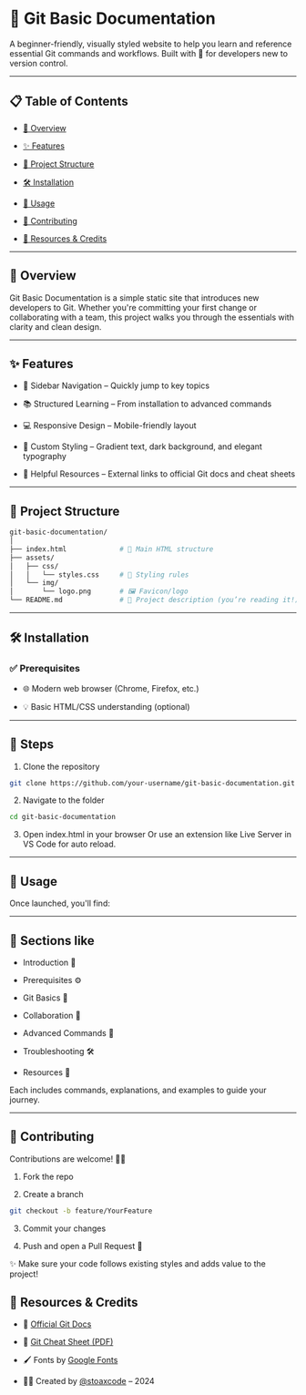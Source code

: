 # 📘 Git Basic Documentation

A beginner-friendly, visually styled website to help you learn and reference essential Git commands and workflows. Built with 💙 for developers new to version control.

---

## 📋 Table of Contents

- [📖 Overview](#-overview)

- [✨ Features](#-features)

- [📁 Project Structure](#-project-structure)

- [🛠️ Installation](#-installation)

- [🚀 Usage](#-usage)

- [🤝 Contributing](#-contributing)

- [🔗 Resources & Credits](#-resources-&-credits)

---

## 📖 Overview

Git Basic Documentation is a simple static site that introduces new developers to Git. Whether you're committing your first change or collaborating with a team, this project walks you through the essentials with clarity and clean design.

---

## ✨ Features

- 🧭 Sidebar Navigation – Quickly jump to key topics

- 📚 Structured Learning – From installation to advanced commands

- 💻 Responsive Design – Mobile-friendly layout

- 🎨 Custom Styling – Gradient text, dark background, and elegant typography

- 🔗 Helpful Resources – External links to official Git docs and cheat sheets

---

## 📁 Project Structure

```bash
git-basic-documentation/
│
├── index.html             # 🧱 Main HTML structure
├── assets/
│   ├── css/
│   │   └── styles.css     # 🎨 Styling rules
│   └── img/
│       └── logo.png       # 🖼️ Favicon/logo
└── README.md              # 📘 Project description (you’re reading it!)
```

---

## 🛠️ Installation

### ✅ Prerequisites

- 🌐 Modern web browser (Chrome, Firefox, etc.)

- 💡 Basic HTML/CSS understanding (optional)

---

## 🚧 Steps

1. Clone the repository

```bash
git clone https://github.com/your-username/git-basic-documentation.git
```

2. Navigate to the folder

```bash
cd git-basic-documentation
```

3. Open index.html in your browser
   Or use an extension like Live Server in VS Code for auto reload.

---

## 🚀 Usage

Once launched, you'll find:

---

## 📂 Sections like

- Introduction 👋

- Prerequisites ⚙️

- Git Basics 🔧

- Collaboration 🤝

- Advanced Commands 🧠

- Troubleshooting 🛠️

- Resources 📎

Each includes commands, explanations, and examples to guide your journey.

---

## 🤝 Contributing

Contributions are welcome! 🧑‍💻

1. Fork the repo

2. Create a branch

```bash
git checkout -b feature/YourFeature
```

3. Commit your changes

4. Push and open a Pull Request 🚀

✨ Make sure your code follows existing styles and adds value to the project!

## 🔗 Resources & Credits

- 📘 <a href="https://git-scm.com/doc">Official Git Docs</a>

- 📄 <a href="https://education.github.com/git-cheat-sheet-education.pdf">Git Cheat Sheet (PDF)</a>

- 🖌️ Fonts by <a href="https://fonts.google.com">Google Fonts</a>

- 👨‍💻 Created by <a href="https://www.instagram.com/stoaxcode">@stoaxcode</a> – 2024
